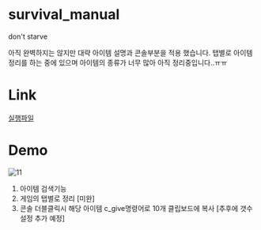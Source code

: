 # survival_manual
don't starve

아직 완벽하지는 않지만 대략 아이템 설명과 콘솔부분을 적용 했습니다.
탭별로 아이템 정리를 하는 중에 있으며 아이템의 종류가 너무 많아 아직 정리중입니다..ㅠㅠ

# Link
[실행파일](https://github.com/andrew8849/survival_manual/releases)

# Demo
![11](https://user-images.githubusercontent.com/48798922/106348639-fcfa0a80-630a-11eb-8528-dd0379c08839.gif)

1. 아이템 검색기능
2. 게임의 탭별로 정리 [미완]
3. 콘솔 더블클릭시 해당 아이템 c_give명령어로 10개 클립보드에 복사 [추후에 갯수 설정 추가 예정]

